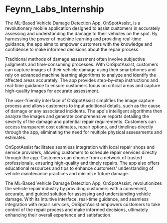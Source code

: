# Feynn_Labs_Internship

The ML-Based Vehicle Damage Detection App, OnSpotAssist, is a revolutionary mobile application designed to assist customers in accurately assessing and understanding the damage to their vehicles on the spot. By harnessing the power of machine learning and providing real-time guidance, the app aims to empower customers with the knowledge and confidence to make informed decisions about the repair process.  

Traditional methods of damage assessment often involve subjective judgments and time-consuming processes. With OnSpotAssist, customers can capture images of their vehicle damage using their smartphones and rely on advanced machine learning algorithms to analyze and identify the affected areas accurately. The app provides step-by-step instructions and real-time guidance to ensure customers focus on critical areas and capture high-quality images for accurate assessment. 

The user-friendly interface of OnSpotAssist simplifies the image capture process and allows customers to input additional details, such as the cause of damage or any associated incidents. The app's intelligent algorithms then analyze the images and generate comprehensive reports detailing the severity of the damage and potential repair requirements. Customers can access transparent cost estimates, repair options, and timelines directly through the app, eliminating the need for multiple physical assessments and estimates.  

OnSpotAssist facilitates seamless integration with local repair shops and service providers, allowing customers to schedule repair services directly through the app. Customers can choose from a network of trusted professionals, ensuring high-quality and timely repairs. The app also offers educational resources and tips to enhance customers' understanding of vehicle maintenance practices and minimize future damage.  

The ML-Based Vehicle Damage Detection App, OnSpotAssist, revolutionizes the vehicle repair industry by providing customers with a convenient, accurate, and guided solution for assessing and understanding vehicle damage. With its intuitive interface, real-time guidance, and seamless integration with repair services, OnSpotAssist empowers customers to take control of the repair process and make informed decisions, ultimately enhancing their overall experience and satisfaction. 
